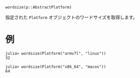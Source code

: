 ```
wordsize(p::AbstractPlatform)
```

指定された `Platform` オブジェクトのワードサイズを取得します。

# 例

```jldoctest
julia> wordsize(Platform("armv7l", "linux"))
32

julia> wordsize(Platform("x86_64", "macos"))
64
```
